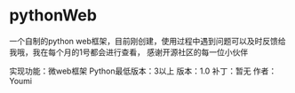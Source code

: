 # pythonWeb
一个自制的python web框架，目前刚创建，使用过程中遇到问题可以及时反馈给我哦，我在每个月的1号都会进行查看，
感谢开源社区的每一位小伙伴

实现功能：微web框架
Python最低版本：3以上
版本：1.0
补丁：暂无
作者：Youmi
